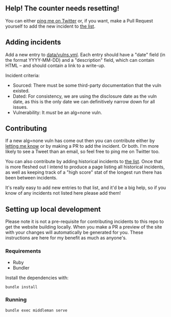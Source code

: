 ## Help! The counter needs resetting!

You can either [ping me on Twitter](https://twitter.com/zofrex) or, if you want, make a Pull Request yourself to add the new incident to [the list](data/vulns.yml).

## Adding incidents

Add a new entry to [data/vulns.yml](data/vulns.yml). Each entry should have a "date" field (in the format YYYY-MM-DD) and a "description" field, which can contain HTML – and should contain a link to a write-up.

Incident criteria:

* Sourced: There must be some third-party documentation that the vuln existed.
* Dated: For consistency, we are using the disclosure date as the vuln date, as this is the only date we can definitively narrow down for all issues.
* Vulnerability: It _must_ be an alg=none vuln.

## Contributing

If a new alg=none vuln has come out then you can contribute either by [letting me know](https://twitter.com/zofrex) or by making a PR to add the incident. Or both. I'm more likely to see a Tweet than an email, so feel free to ping me on Twitter too.

You can also contribute by adding historical incidents to [the list](data/vulns.yml). Once that is more fleshed out I intend to produce a page listing all historical incidents, as well as keeping track of a "high score" stat of the longest run there has been between incidents.

It's really easy to add new entries to that list, and it'd be a big help, so if you know of any incidents not listed here please add them!

## Setting up local development

Please note it is not a pre-requisite for contributing incidents to this repo to get the website building locally. When you make a PR a preview of the site with your changes will automatically be generated for you. These instructions are here for my benefit as much as anyone's.

### Requirements

* Ruby
* Bundler

Install the dependencies with:

```
bundle install
```

### Running

```
bundle exec middleman serve
```
